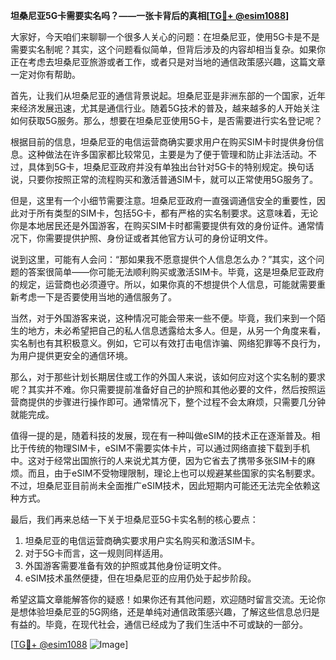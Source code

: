 **坦桑尼亚5G卡需要实名吗？——一张卡背后的真相[[TG💪+ @esim1088](https://t.me/s/esim1088)]**

大家好，今天咱们来聊聊一个很多人关心的问题：在坦桑尼亚，使用5G卡是不是需要实名制呢？其实，这个问题看似简单，但背后涉及的内容却相当复杂。如果你正在考虑去坦桑尼亚旅游或者工作，或者只是对当地的通信政策感兴趣，这篇文章一定对你有帮助。

首先，让我们从坦桑尼亚的通信背景说起。坦桑尼亚是非洲东部的一个国家，近年来经济发展迅速，尤其是通信行业。随着5G技术的普及，越来越多的人开始关注如何获取5G服务。那么，想要在坦桑尼亚使用5G卡，是否需要进行实名登记呢？

根据目前的信息，坦桑尼亚的电信运营商确实要求用户在购买SIM卡时提供身份信息。这种做法在许多国家都比较常见，主要是为了便于管理和防止非法活动。不过，具体到5G卡，坦桑尼亚政府并没有单独出台针对5G卡的特别规定。换句话说，只要你按照正常的流程购买和激活普通SIM卡，就可以正常使用5G服务了。

但是，这里有一个小细节需要注意。坦桑尼亚政府一直强调通信安全的重要性，因此对于所有类型的SIM卡，包括5G卡，都有严格的实名制要求。这意味着，无论你是本地居民还是外国游客，在购买SIM卡时都需要提供有效的身份证件。通常情况下，你需要提供护照、身份证或者其他官方认可的身份证明文件。

说到这里，可能有人会问：“那如果我不愿意提供个人信息怎么办？”其实，这个问题的答案很简单——你可能无法顺利购买或激活SIM卡。毕竟，这是坦桑尼亚政府的规定，运营商也必须遵守。所以，如果你真的不想提供个人信息，可能就需要重新考虑一下是否要使用当地的通信服务了。

当然，对于外国游客来说，这种情况可能会带来一些不便。毕竟，我们来到一个陌生的地方，未必希望把自己的私人信息透露给太多人。但是，从另一个角度来看，实名制也有其积极意义。例如，它可以有效打击电信诈骗、网络犯罪等不良行为，为用户提供更安全的通信环境。

那么，对于那些计划长期居住或工作的外国人来说，该如何应对这个实名制的要求呢？其实并不难。你只需要提前准备好自己的护照和其他必要的文件，然后按照运营商提供的步骤进行操作即可。通常情况下，整个过程不会太麻烦，只需要几分钟就能完成。

值得一提的是，随着科技的发展，现在有一种叫做eSIM的技术正在逐渐普及。相比于传统的物理SIM卡，eSIM不需要实体卡片，可以通过网络直接下载到手机中。这对于经常出国旅行的人来说尤其方便，因为它省去了携带多张SIM卡的麻烦。而且，由于eSIM不受物理限制，理论上也可以规避某些国家的实名制要求。不过，坦桑尼亚目前尚未全面推广eSIM技术，因此短期内可能还无法完全依赖这种方式。

最后，我们再来总结一下关于坦桑尼亚5G卡实名制的核心要点：

1. 坦桑尼亚的电信运营商确实要求用户实名购买和激活SIM卡。
2. 对于5G卡而言，这一规则同样适用。
3. 外国游客需要准备有效的护照或其他身份证明文件。
4. eSIM技术虽然便捷，但在坦桑尼亚的应用仍处于起步阶段。

希望这篇文章能解答你的疑惑！如果你还有其他问题，欢迎随时留言交流。无论你是想体验坦桑尼亚的5G网络，还是单纯对通信政策感兴趣，了解这些信息总归是有益的。毕竟，在现代社会，通信已经成为了我们生活中不可或缺的一部分。

[[TG💪+ @esim1088](https://t.me/s/esim1088) ![Image](https://i.postimg.cc/4NQfJmqS/Snipaste-2025-05-13-00-14-12.png)]